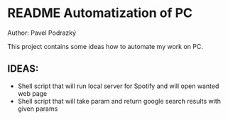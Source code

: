 # README Automatization of PC
Author: Pavel Podrazký

This project contains some ideas how to automate my work on PC.

## IDEAS:
* Shell script that will run local server for Spotify and will open wanted web page
* Shell script that will take param and return google search results with given params